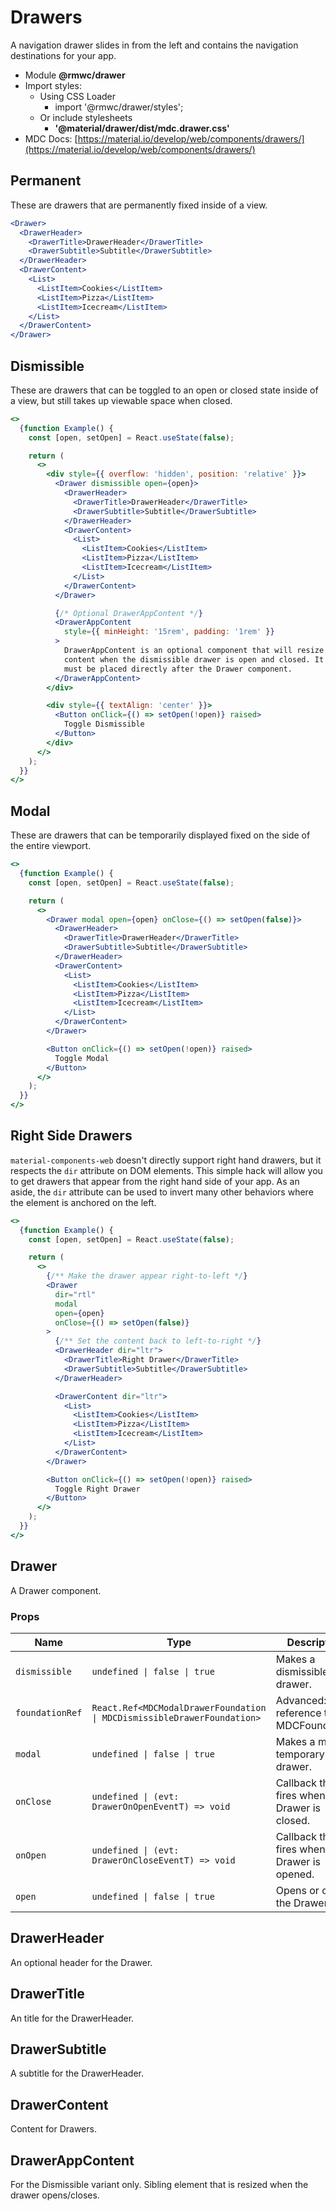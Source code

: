# Drawers

A navigation drawer slides in from the left and contains the navigation destinations for your app.

- Module **@rmwc/drawer**
- Import styles:
  - Using CSS Loader
    - import '@rmwc/drawer/styles';
  - Or include stylesheets
    - **'@material/drawer/dist/mdc.drawer.css'**
- MDC Docs: [https://material.io/develop/web/components/drawers/](https://material.io/develop/web/components/drawers/)

## Permanent

These are drawers that are permanently fixed inside of a view.

```jsx
<Drawer>
  <DrawerHeader>
    <DrawerTitle>DrawerHeader</DrawerTitle>
    <DrawerSubtitle>Subtitle</DrawerSubtitle>
  </DrawerHeader>
  <DrawerContent>
    <List>
      <ListItem>Cookies</ListItem>
      <ListItem>Pizza</ListItem>
      <ListItem>Icecream</ListItem>
    </List>
  </DrawerContent>
</Drawer>
```

## Dismissible

These are drawers that can be toggled to an open or closed state inside of a view, but still takes up viewable space when closed.

```jsx
<>
  {function Example() {
    const [open, setOpen] = React.useState(false);

    return (
      <>
        <div style={{ overflow: 'hidden', position: 'relative' }}>
          <Drawer dismissible open={open}>
            <DrawerHeader>
              <DrawerTitle>DrawerHeader</DrawerTitle>
              <DrawerSubtitle>Subtitle</DrawerSubtitle>
            </DrawerHeader>
            <DrawerContent>
              <List>
                <ListItem>Cookies</ListItem>
                <ListItem>Pizza</ListItem>
                <ListItem>Icecream</ListItem>
              </List>
            </DrawerContent>
          </Drawer>

          {/* Optional DrawerAppContent */}
          <DrawerAppContent
            style={{ minHeight: '15rem', padding: '1rem' }}
          >
            DrawerAppContent is an optional component that will resize
            content when the dismissible drawer is open and closed. It
            must be placed directly after the Drawer component.
          </DrawerAppContent>
        </div>

        <div style={{ textAlign: 'center' }}>
          <Button onClick={() => setOpen(!open)} raised>
            Toggle Dismissible
          </Button>
        </div>
      </>
    );
  }}
</>
```

## Modal

These are drawers that can be temporarily displayed fixed on the side of the entire viewport.

```jsx
<>
  {function Example() {
    const [open, setOpen] = React.useState(false);

    return (
      <>
        <Drawer modal open={open} onClose={() => setOpen(false)}>
          <DrawerHeader>
            <DrawerTitle>DrawerHeader</DrawerTitle>
            <DrawerSubtitle>Subtitle</DrawerSubtitle>
          </DrawerHeader>
          <DrawerContent>
            <List>
              <ListItem>Cookies</ListItem>
              <ListItem>Pizza</ListItem>
              <ListItem>Icecream</ListItem>
            </List>
          </DrawerContent>
        </Drawer>

        <Button onClick={() => setOpen(!open)} raised>
          Toggle Modal
        </Button>
      </>
    );
  }}
</>
```

## Right Side Drawers

`material-components-web` doesn't directly support right hand drawers, but it respects the `dir` attribute on DOM elements. This simple hack will allow you to get drawers that appear from the right hand side of your app. As an aside, the `dir` attribute can be used to invert many other behaviors where the element is anchored on the left.

```jsx
<>
  {function Example() {
    const [open, setOpen] = React.useState(false);

    return (
      <>
        {/** Make the drawer appear right-to-left */}
        <Drawer
          dir="rtl"
          modal
          open={open}
          onClose={() => setOpen(false)}
        >
          {/** Set the content back to left-to-right */}
          <DrawerHeader dir="ltr">
            <DrawerTitle>Right Drawer</DrawerTitle>
            <DrawerSubtitle>Subtitle</DrawerSubtitle>
          </DrawerHeader>

          <DrawerContent dir="ltr">
            <List>
              <ListItem>Cookies</ListItem>
              <ListItem>Pizza</ListItem>
              <ListItem>Icecream</ListItem>
            </List>
          </DrawerContent>
        </Drawer>

        <Button onClick={() => setOpen(!open)} raised>
          Toggle Right Drawer
        </Button>
      </>
    );
  }}
</>
```

## Drawer
A Drawer component.

### Props

| Name | Type | Description |
|------|------|-------------|
| `dismissible` | `undefined \| false \| true` | Makes a dismissible drawer. |
| `foundationRef` | `React.Ref<MDCModalDrawerFoundation \| MDCDismissibleDrawerFoundation>` | Advanced: A reference to the MDCFoundation. |
| `modal` | `undefined \| false \| true` | Makes a modal / temporary drawer. |
| `onClose` | `undefined \| (evt: DrawerOnOpenEventT) => void` | Callback that fires when the Drawer is closed. |
| `onOpen` | `undefined \| (evt: DrawerOnCloseEventT) => void` | Callback that fires when the Drawer is opened. |
| `open` | `undefined \| false \| true` | Opens or closes the Drawer. |


## DrawerHeader
An optional header for the Drawer.



## DrawerTitle
An title for the DrawerHeader.



## DrawerSubtitle
A subtitle for the DrawerHeader.



## DrawerContent
Content for Drawers.



## DrawerAppContent
For the Dismissible variant only. Sibling element that is resized when the drawer opens/closes.



